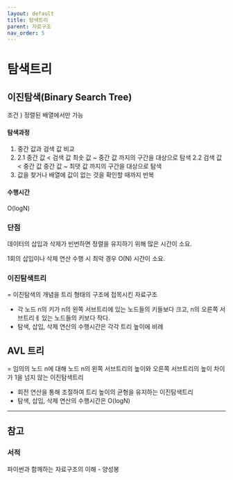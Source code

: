 ```yaml
---
layout: default
title: 탐색트리
parent: 자료구조
nav_order: 5
---
```


# 탐색트리

## 이진탐색(Binary Search Tree)

조건 ) 정렬된 배열에서만 가능

#### 탐색과정

1. 중간 값과 검색 값 비교
2. 2.1 중간 값 < 검색 값
   최솟 값 ~ 중간 값 까지의 구간을 대상으로 탐색
   2.2 검색 값 < 중간 값
   중간 값 ~ 최댓 값 까지의 구간을 대상으로 탐색
3. 값을 찾거나 배열에 값이 없는 것을 확인할 때까지 반복

#### 수행시간

O(logN)

### 단점

데이터의 삽입과 삭제가 빈번하면 정렬을 유지하기 위해 많은 시간이 소요. 

1회의 삽입이나 삭제 연산 수행 시 최악 경우 O(N) 시간이 소요. 

### 이진탐색트리

= 이진탐색의 개념을 트리 형태의 구조에 접목시킨 자료구조

- 각 노드 n의 키가 n의 왼쪽 서브트리에 있는 노드들의 키들보다 크고, n의 오른쪽 서브트리ㅔ 있는 노드들의 키보다 작다. 
- 탐색, 삽입, 삭제 연산의 수행시간은 각각 트리 높이에 비례

## AVL 트리

= 임의의 노드 n에 대해 노드 n의 왼쪽 서브트리의 높이와 오른쪽 서브트리의 높이 차이가 1을 넘지 않는 이진탐색트리

- 회전 연산을 통해 조절하여 트리 높이의 균형을 유지하는 이진탐색트리
- 탐색, 삽입, 삭제 연산의 수행시간은 O(logN)



---

## 참고

### 서적

파이썬과 함께하는 자료구조의 이해 - 양성봉
